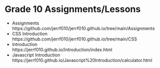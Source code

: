 <h1>Grade 10 Assignments/Lessons</h1>

<ul>
  <li>Assignments</li> <a>https://github.com/jerrf010/jerrf010.github.io/tree/main/Assignments</a>
  <li>CSS Introduction</li> <a>https://github.com/jerrf010/jerrf010.github.io/tree/main/CSS</a>
  <li>Introduction</li> <a>https://jerrf010.github.io/Introduction/index.html</a>
  <li>Javascript Introduction</li> <a>https://jerrf010.github.io/Javascript%20Introduction/calculator.html</a>
</ul>
